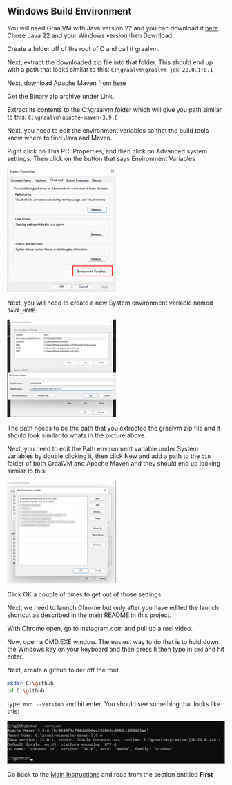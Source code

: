 ## Windows Build Environment

You will need GraalVM with Java version 22 and you can download it [here](https://www.graalvm.org/downloads/#)
Chose Java 22 and your Windows version then Download.

Create a folder off of the root of C and call it graalvm.

Next, extract the downloaded zip file into that folder. This should end up with a path that looks similar to
this: `C:\graalvm\graalvm-jdk-22.0.1+8.1`

Next, download Apache Maven from [here](https://maven.apache.org/download.cgi)

Get the Binary zip archive under Link.

Extract its contents to the C:\graalvm folder which will give you path similar to this: `C:\graalvm\apache-maven-3.9.6`

Next, you need to edit the environment variables so that the build tools know where to find Java and Maven.

Right click on This PC, Properties, and then click on Advanced system settings. Then click on the button that says
Environment
Variables

[<img src="img/Win1.png" width="50%">]()

Next, you will need to create a new System environment variable named `JAVA_HOME`

[<img src="img/Win2.png" width="50%">]()

The path needs to be the path that you extracted the graalvm zip file and it should look similar to whats in the picture
above.

Next, you need to edit the Path environment variable under System variables by double clicking it, then click New and
add a path to the `bin` folder of both GraalVM and Apache Maven and they should end up looking similar to this:

[<img src="img/Win3.png" width="50%">]()

Click OK a couple of times to get out of those settings.

Next, we need to launch Chrome but only after you have edited the launch shortcut as described in the main README in
this project.

With Chrome open, go to instagram.com and pull up a reel video.

Now, open a CMD.EXE window. The easiest way to do that is to hold down the Windows key on your keyboard and then
press `R` then type in `cmd` and hit enter.

Next, create a github folder off the root

```bash
mkdir C:\github
cd C:\github
```

type: `mvn --version` and hit enter. You should see something that looks like this:

[<img src="img/Win4.png" width="100%">]()

Go back to the [Main Instructions](./environment.md) and read from the section entitled **First**

